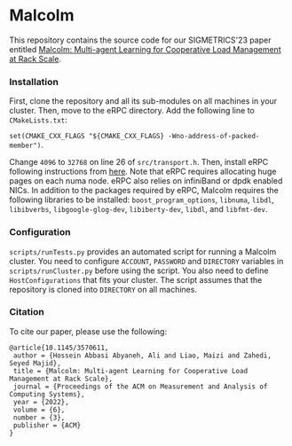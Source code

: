 # Malcolm
This repository contains the source code for our SIGMETRICS'23 paper entitled [Malcolm: Multi-agent Learning for Cooperative Load Management at Rack Scale](https://dl.acm.org/doi/10.1145/3570611).

### Installation

First, clone the repository and all its sub-modules on all machines in your cluster. 
Then, move to the eRPC directory. Add the following line to `CMakeLists.txt`:

`set(CMAKE_CXX_FLAGS "${CMAKE_CXX_FLAGS} -Wno-address-of-packed-member")`.

Change `4096` to `32768` on line 26 of `src/transport.h`. 
Then, install eRPC following instructions from [here](https://github.com/erpc-io/eRPC). 
Note that eRPC requires allocating huge pages on each numa node. 
eRPC also relies on infiniBand or dpdk enabled NICs. 
In addition to the packages required by eRPC, Malcolm requires the following libraries to be installed: `boost_program_options`, `libnuma`, `libdl`, `libibverbs`, `libgoogle-glog-dev`, `libiberty-dev`, `libdl`, and `libfmt-dev`.

### Configuration 
`scripts/runTests.py` provides an automated script for running a Malcolm cluster. 
You need to configure `ACCOUNT`, `PASSWORD` and `DIRECTORY` variables in `scripts/runCluster.py` before using the script.
You also need to define `HostConfigurations` that fits your cluster. 
The script assumes that the repository is cloned into `DIRECTORY` on all machines.

### Citation

To cite our paper, please use the following:
```
@article{10.1145/3570611,
 author = {Hossein Abbasi Abyaneh, Ali and Liao, Maizi and Zahedi, Seyed Majid},
 title = {Malcolm: Multi-agent Learning for Cooperative Load Management at Rack Scale},
 journal = {Proceedings of the ACM on Measurement and Analysis of Computing Systems},
 year = {2022},
 volume = {6},
 number = {3},
 publisher = {ACM}
}
```
